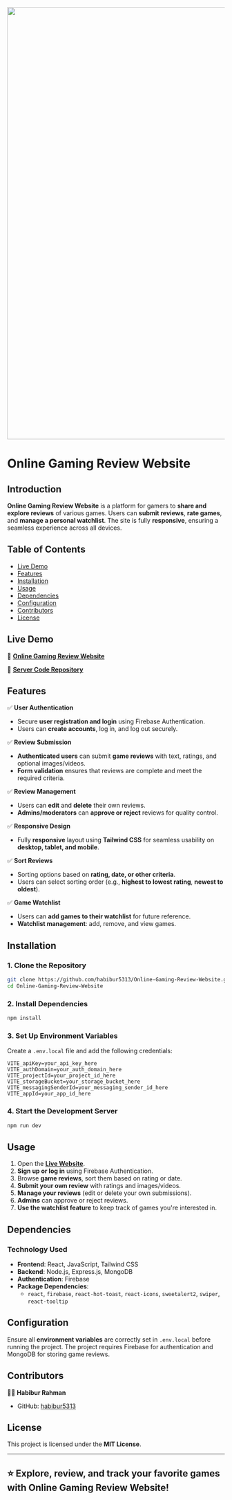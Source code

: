 <div align="center">
  <img height="1000" src="https://i.ibb.co.com/c3wpg2M/Screenshot-2025-01-08-163437.png"  />
</div>

# Online Gaming Review Website  

## Introduction  
**Online Gaming Review Website** is a platform for gamers to **share and explore reviews** of various games. Users can **submit reviews**, **rate games**, and **manage a personal watchlist**. The site is fully **responsive**, ensuring a seamless experience across all devices.  

## Table of Contents  
- [Live Demo](#live-demo)  
- [Features](#features)  
- [Installation](#installation)  
- [Usage](#usage)  
- [Dependencies](#dependencies)  
- [Configuration](#configuration)  
- [Contributors](#contributors)  
- [License](#license)  

## Live Demo  
🚀 **[Online Gaming Review Website](http://online-gaming-review.surge.sh/)**  

🔗 **[Server Code Repository](https://github.com/habibur5313/assignment-10-Online-Gaming-Review-Website-server)**  

## Features  
✅ **User Authentication**  
- Secure **user registration and login** using Firebase Authentication.  
- Users can **create accounts**, log in, and log out securely.  

✅ **Review Submission**  
- **Authenticated users** can submit **game reviews** with text, ratings, and optional images/videos.  
- **Form validation** ensures that reviews are complete and meet the required criteria.  

✅ **Review Management**  
- Users can **edit** and **delete** their own reviews.  
- **Admins/moderators** can **approve or reject** reviews for quality control.  

✅ **Responsive Design**  
- Fully **responsive** layout using **Tailwind CSS** for seamless usability on **desktop, tablet, and mobile**.  

✅ **Sort Reviews**  
- Sorting options based on **rating, date, or other criteria**.  
- Users can select sorting order (e.g., **highest to lowest rating**, **newest to oldest**).  

✅ **Game Watchlist**  
- Users can **add games to their watchlist** for future reference.  
- **Watchlist management**: add, remove, and view games.  

## Installation  
### 1. Clone the Repository  
```bash
git clone https://github.com/habibur5313/Online-Gaming-Review-Website.git
cd Online-Gaming-Review-Website
```
### 2. Install Dependencies  
```bash
npm install
```
### 3. Set Up Environment Variables  
Create a `.env.local` file and add the following credentials:  
```env
VITE_apiKey=your_api_key_here
VITE_authDomain=your_auth_domain_here
VITE_projectId=your_project_id_here
VITE_storageBucket=your_storage_bucket_here
VITE_messagingSenderId=your_messaging_sender_id_here
VITE_appId=your_app_id_here
```

### 4. Start the Development Server  
```bash
npm run dev
```

## Usage  
1. Open the **[Live Website](http://online-gaming-review.surge.sh/)**.  
2. **Sign up or log in** using Firebase Authentication.  
3. Browse **game reviews**, sort them based on rating or date.  
4. **Submit your own review** with ratings and images/videos.  
5. **Manage your reviews** (edit or delete your own submissions).  
6. **Admins** can approve or reject reviews.  
7. **Use the watchlist feature** to keep track of games you're interested in.  

## Dependencies  
### **Technology Used**  
- **Frontend**: React, JavaScript, Tailwind CSS  
- **Backend**: Node.js, Express.js, MongoDB  
- **Authentication**: Firebase  
- **Package Dependencies**:  
  - `react`, `firebase`, `react-hot-toast`, `react-icons`, `sweetalert2`, `swiper`, `react-tooltip`  

## Configuration  
Ensure all **environment variables** are correctly set in `.env.local` before running the project. The project requires Firebase for authentication and MongoDB for storing game reviews.  

## Contributors  
👨‍💻 **Habibur Rahman**  
- GitHub: [habibur5313](https://github.com/habibur5313)  

## License  
This project is licensed under the **MIT License**.  

---

⭐ **Explore, review, and track your favorite games with Online Gaming Review Website!**  
---
